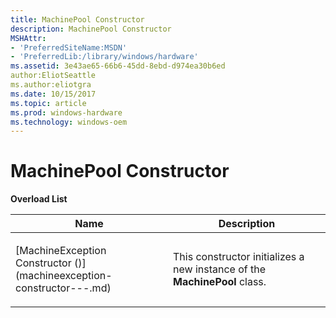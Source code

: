 ```yaml
---
title: MachinePool Constructor
description: MachinePool Constructor
MSHAttr:
- 'PreferredSiteName:MSDN'
- 'PreferredLib:/library/windows/hardware'
ms.assetid: 3e43ae65-66b6-45dd-8ebd-d974ea30b6ed
author:EliotSeattle
ms.author:eliotgra
ms.date: 10/15/2017
ms.topic: article
ms.prod: windows-hardware
ms.technology: windows-oem
---
```


# MachinePool Constructor


**Overload List**

<table>
<colgroup>
<col width="50%" />
<col width="50%" />
</colgroup>
<thead>
<tr class="header">
<th>Name</th>
<th>Description</th>
</tr>
</thead>
<tbody>
<tr class="odd">
<td><p>[MachineException Constructor ()](machineexception-constructor---.md)</p></td>
<td><p>This constructor initializes a new instance of the <strong>MachinePool</strong> class.</p></td>
</tr>
</tbody>
</table>

 

 

 






